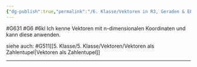 ```yaml
---
{"dg-publish":true,"permalink":"/6. Klasse/Vektoren in R3, Geraden & Ebenen im Raum, Rn/Vektoren mit n-dimensionalen Koordinaten/"}
---
```


#G631 #G6 #6kl
Ich kenne Vektoren mit n-dimensionalen Koordinaten und kann diese anwenden.

siehe auch:
#G511[[5. Klasse/5. Klasse/Vektoren/Vektoren als Zahlentupel\|Vektoren als Zahlentupel]]
___


